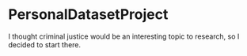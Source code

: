 # PersonalDatasetProject

I thought criminal justice would be an interesting topic to research, so I decided to start there. 

